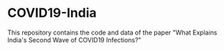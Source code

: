 # COVID19-India
This repository contains the code and data of the paper "What Explains India's Second Wave of COVID19 Infections?"
